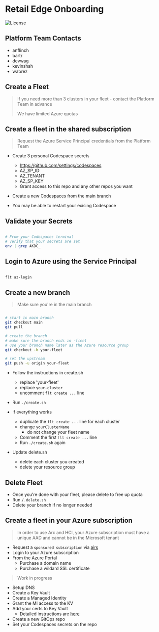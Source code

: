 # Retail Edge Onboarding

![License](https://img.shields.io/badge/license-MIT-green.svg)

## Platform Team Contacts

- anflinch
- bartr
- devwag
- kevinshah
- wabrez

## Create a Fleet

> If you need more than 3 clusters in your fleet - contact the Platform Team in advance
>
> We have limited Azure quotas

## Create a fleet in the shared subscription

> Request the Azure Service Principal credentials from the Platform Team

- Create 3 personal Codespace secrets
  - <https://github.com/settings/codespaces>
  - AZ_SP_ID
  - AZ_TENANT
  - AZ_SP_KEY
  - Grant access to this repo and any other repos you want

- Create a new Codespaces from the main branch
- You may be able to restart your exising Codespace

## Validate your Secrets

```bash

# From your Codespaces terminal
# verify that your secrets are set
env | grep AKDC_

```

## Login to Azure using the Service Principal

```bash

flt az-login

```

## Create a new branch

> Make sure you're in the main branch

```bash

# start in main branch
git checkout main
git pull

# create the branch
# make sure the branch ends in -fleet
# use your branch name later as the Azure resource group
git checkout -b your-fleet

# set the upstream
git push -u origin your-fleet


```

- Follow the instructions in create.sh
  - replace 'your-fleet'
  - replace `your-cluster`
  - uncomment `flt create ...` line
- Run `./create.sh`
- If everything works
  - duplicate the `flt create ...` line for each cluster
  - change `yourClusterName`
    - do not change your fleet name
  - Comment the first `flt create ...` line
  - Run `./create.sh` again

- Update delete.sh
  - delete each cluster you created
  - delete your resource group

## Delete Fleet

- Once you're done with your fleet, please delete to free up quota
- Run `/.delete.sh`
- Delete your branch if no longer needed

## Create a fleet in your Azure subscription

> In order to use Arc and HCI, your Azure subscription must have a unique AAD and cannot be in the Microsoft tenant

- Request a `sponsored subscription` via [airs](https://aka.ms/airs)
- Login to your Azure subscription
- From the Azure Portal
  - Purchase a domain name
  - Purchase a wildard SSL certificate

> Work in progress

- Setup DNS
- Create a Key Vault
- Create a Managed Identity
- Grant the MI access to the KV
- Add your certs to Key Vault
  - Detailed instructions are [here](Certificates.md)
- Create a new GitOps repo
- Set your Codespaces secrets on the repo
